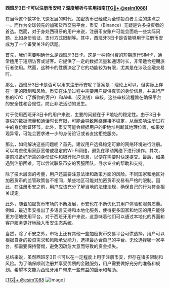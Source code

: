 **西班牙3日卡可以注册币安吗？深度解析与实用指南[[TG💪+ @esim1088](https://t.me/s/esim1088)]**

在当今这个数字化飞速发展的时代，加密货币已经成为全球投资者关注的焦点之一。而作为全球领先的加密货币交易平台，币安（Binance）无疑是许多投资者的首选。然而，对于身处西班牙的用户来说，注册币安账户可能会面临一些实际问题，比如身份验证、支付方式限制等。其中，西班牙3日卡是否能够用于注册币安成为了一个备受关注的话题。

首先，我们需要明确什么是西班牙3日卡。这是一种预付费的短期旅行SIM卡，通常适用于短期访客或游客。它提供了一定的数据流量和通话时长，非常适合短期旅行者使用。然而，这种卡的性质决定了它的功能较为有限，尤其是在涉及金融交易时。

那么，西班牙3日卡是否可以用来注册币安呢？答案是：理论上可以，但实际上存在一定的限制和风险。币安在注册过程中需要用户提供真实的身份信息，并进行严格的KYC（了解你的客户）和AML（反洗钱）审核。这些审核流程旨在确保平台的安全性和合规性，防止非法活动的发生。

对于使用西班牙3日卡的用户来说，主要的问题在于IP地址的稳定性。由于3日卡提供的数据流量和通话时长有限，可能会导致网络连接不稳定，从而影响注册过程中的身份验证环节。此外，币安可能会根据用户的IP地址判断其地理位置，如果发现异常，可能会要求进一步的身份验证或者直接拒绝服务。

那么，如何解决这些问题呢？首先，建议用户选择稳定可靠的网络环境进行注册。可以考虑使用家庭宽带或稳定的Wi-Fi网络，避免在移动网络下进行操作。其次，提前准备好所需的身份证件和银行账户信息，以便在需要时快速提交。最后，如果遇到注册困难，可以尝试联系币安的客服团队，寻求专业的帮助和支持。

除了技术层面的考量，用户还需要注意法律和政策方面的风险。不同国家和地区对加密货币的监管政策各不相同，某些地区可能对加密货币交易有严格的限制。因此，在注册币安之前，用户应该充分了解当地的法律法规，确保自己的行为符合相关规定。

此外，随着加密货币市场的不断发展，币安也在不断优化其用户体验和服务质量。例如，最近币安推出了多语言支持和本地化服务，使得更多国家和地区的用户能够更方便地使用平台。对于西班牙用户来说，这意味着他们可以通过本地化的界面和客户服务更好地融入币安生态系统。

当然，除了币安之外，市场上还有其他一些加密货币交易平台可供选择。用户可以根据自身的投资需求和风险承受能力，选择最适合自己的平台。无论选择哪一家平台，都需要保持警惕，避免因疏忽大意而导致的资金损失。

总结来说，虽然西班牙3日卡可以在一定程度上用于注册币安，但存在诸多限制和风险。为了确保顺利注册并享受优质的金融服务，用户需要做好充分的准备和规划。希望本文能为西班牙用户带来一些有益的启示和帮助。

[[TG💪+ @esim1088](https://t.me/s/esim1088) ![Image](https://i.postimg.cc/4NQfJmqS/Snipaste-2025-05-13-00-14-12.png)]